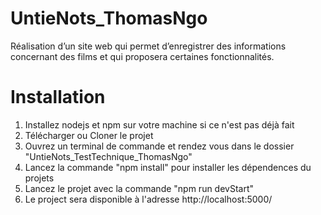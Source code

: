 # UntieNots_ThomasNgo
Réalisation d’un site web qui permet d’enregistrer des informations concernant des films et qui proposera certaines fonctionnalités.

# Installation
1) Installez nodejs et npm sur votre machine si ce n'est pas déjà fait 
2) Télécharger ou Cloner le projet
3) Ouvrez un terminal de commande et rendez vous dans le dossier "UntieNots_TestTechnique_ThomasNgo"
4) Lancez la commande "npm install" pour installer les dépendences du projets
5) Lancez le projet avec la commande "npm run devStart"
6) Le project sera disponible à l'adresse http://localhost:5000/
